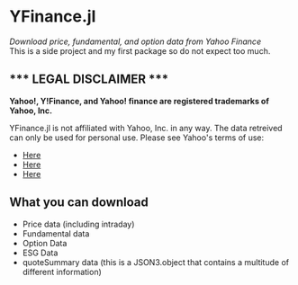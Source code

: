 # YFinance.jl

*Download price, fundamental, and option data from Yahoo Finance*  
This is a side project and my first package so do not expect too much. 
## \*\*\* LEGAL DISCLAIMER \*\*\*
**Yahoo!, Y!Finance, and Yahoo! finance are registered trademarks of
Yahoo, Inc.**

YFinance.jl is not affiliated with Yahoo, Inc. in any way. The data retreived can only be used for personal use. 
Please see Yahoo's terms of use:
 - [Here](https://policies.yahoo.com/us/en/yahoo/terms/product-atos/apiforydn/index.htm)
 - [Here](https://legal.yahoo.com/us/en/yahoo/terms/otos/index.html)
 - [Here](https://policies.yahoo.com/us/en/yahoo/terms/index.htm)

## What you can download
- Price data (including intraday)
- Fundamental data
- Option Data
- ESG Data
- quoteSummary data (this is a JSON3.object that contains a multitude of different information)